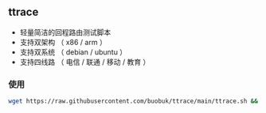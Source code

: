 ## ttrace

* 轻量简洁的回程路由测试脚本
* 支持双架构 （ x86 / arm ）
* 支持双系统 （ debian / ubuntu ）
* 支持四线路 （ 电信 / 联通 / 移动 / 教育 ）

### 使用

```bash
wget https://raw.githubusercontent.com/buobuk/ttrace/main/ttrace.sh && chmod +x ttrace.sh && ./ttrace.sh
```

